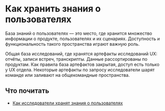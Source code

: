 # Как хранить знания о пользователях

База знаний о пользователях –– это место, где хранится множество информации о продукте, пользователях и их сценариях. Доступность и функциональность такого пространства играют важную роль.

Общая база исследований, где хранятся артефакты исследований UX: отчёты, записи встреч, транскрипты. Данные рассортированы по продуктам. Как правила база артефактов закрытая, доступ есть только у UX отдела. Некоторые артефакты по запросу исследователи шарят команде или заливают на общекомандные пространства. 








## Что почитать
- [Как исследователи хранят знания о пользователях](https://medium.com/designkontur/как-исследователи-хранят-свои-знания-о-пользователях-ce36e65256db) 